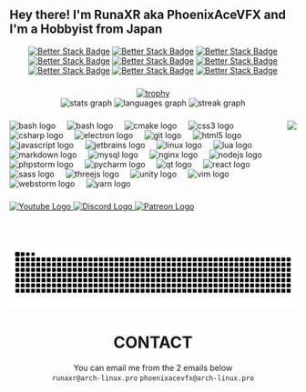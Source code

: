 <div align='center'>

<h2 align="left">Hey there! I'm RunaXR aka PhoenixAceVFX and I'm a Hobbyist from Japan</h2>  

[![Better Stack Badge](https://uptime.betterstack.com/status-badges/v3/monitor/1psjj.svg)](https://status.arch-linux.pro)
[![Better Stack Badge](https://uptime.betterstack.com/status-badges/v3/monitor/1psjl.svg)](https://status.arch-linux.pro)
[![Better Stack Badge](https://uptime.betterstack.com/status-badges/v3/monitor/1htdf.svg)](https://status.arch-linux.pro)
[![Better Stack Badge](https://uptime.betterstack.com/status-badges/v3/monitor/1psjm.svg)](https://status.arch-linux.pro)
[![Better Stack Badge](https://uptime.betterstack.com/status-badges/v3/monitor/1psjn.svg)](https://status.arch-linux.pro)
[![Better Stack Badge](https://uptime.betterstack.com/status-badges/v3/monitor/1pt55.svg)](https://status.arch-linux.pro)
[![Better Stack Badge](https://uptime.betterstack.com/status-badges/v3/monitor/1jo77.svg)](https://status.arch-linux.pro)
[![Better Stack Badge](https://uptime.betterstack.com/status-badges/v3/monitor/1htdw.svg)](https://status.arch-linux.pro)
[![Better Stack Badge](https://uptime.betterstack.com/status-badges/v3/monitor/1psjk.svg)](https://status.arch-linux.pro)  
###

<div align="center">

[![trophy](https://github-profile-trophy.vercel.app/?username=PhoenixAceVFX&theme=radical&row=1&column=5&no-frame=true)](https://github.com/ryo-ma/github-profile-trophy)  
  <img src="https://github-readme-stats.vercel.app/api?username=phoenixacevfx&hide_title=false&hide_rank=false&show_icons=true&include_all_commits=true&count_private=true&disable_animations=false&theme=dracula&locale=en&hide_border=false" height="150" alt="stats graph"  />
  <img src="https://github-readme-stats.vercel.app/api/top-langs?username=phoenixacevfx&locale=en&hide_title=false&layout=compact&card_width=320&langs_count=5&theme=dracula&hide_border=false" height="150" alt="languages graph"  />
  <img src="https://streak-stats.demolab.com?user=phoenixacevfx&locale=en&mode=daily&theme=dracula&hide_border=false&border_radius=5&order=3" height="220" alt="streak graph"  />
</div>

###

<img align="right" height="150" src="https://i.imgflip.com/65efzo.gif"  />

###

###

<div align="left">
  <img src="https://cdn.jsdelivr.net/gh/devicons/devicon/icons/archlinux/archlinux-original.svg" height="30" alt="bash logo"  />
  <img width="12" />
  <img src="https://cdn.jsdelivr.net/gh/devicons/devicon/icons/bash/bash-original.svg" height="30" alt="bash logo"  />
  <img width="12" />
  <img src="https://cdn.jsdelivr.net/gh/devicons/devicon/icons/cmake/cmake-original.svg" height="30" alt="cmake logo"  />
  <img width="12" />
  <img src="https://cdn.jsdelivr.net/gh/devicons/devicon/icons/css3/css3-original.svg" height="30" alt="css3 logo"  />
  <img width="12" />
  <img src="https://cdn.jsdelivr.net/gh/devicons/devicon/icons/csharp/csharp-original.svg" height="30" alt="csharp logo"  />
  <img width="12" />
  <img src="https://cdn.jsdelivr.net/gh/devicons/devicon/icons/electron/electron-original.svg" height="30" alt="electron logo"  />
  <img width="12" />
  <img src="https://cdn.jsdelivr.net/gh/devicons/devicon/icons/git/git-original.svg" height="30" alt="git logo"  />
  <img width="12" />
  <img src="https://cdn.jsdelivr.net/gh/devicons/devicon/icons/html5/html5-original.svg" height="30" alt="html5 logo"  />
  <img width="12" />
  <img src="https://cdn.jsdelivr.net/gh/devicons/devicon/icons/javascript/javascript-original.svg" height="30" alt="javascript logo"  />
  <img width="12" />
  <img src="https://cdn.jsdelivr.net/gh/devicons/devicon/icons/jetbrains/jetbrains-original.svg" height="30" alt="jetbrains logo"  />
  <img width="12" />
  <img src="https://cdn.jsdelivr.net/gh/devicons/devicon/icons/linux/linux-original.svg" height="30" alt="linux logo"  />
  <img width="12" />
  <img src="https://cdn.jsdelivr.net/gh/devicons/devicon/icons/lua/lua-original.svg" height="30" alt="lua logo"  />
  <img width="12" />
  <img src="https://cdn.jsdelivr.net/gh/devicons/devicon/icons/markdown/markdown-original.svg" height="30" alt="markdown logo"  />
  <img width="12" />
  <img src="https://cdn.jsdelivr.net/gh/devicons/devicon/icons/mysql/mysql-original.svg" height="30" alt="mysql logo"  />
  <img width="12" />
  <img src="https://cdn.jsdelivr.net/gh/devicons/devicon/icons/nginx/nginx-original.svg" height="30" alt="nginx logo"  />
  <img width="12" />
  <img src="https://cdn.jsdelivr.net/gh/devicons/devicon/icons/nodejs/nodejs-original.svg" height="30" alt="nodejs logo"  />
  <img width="12" />
  <img src="https://cdn.jsdelivr.net/gh/devicons/devicon/icons/phpstorm/phpstorm-original.svg" height="30" alt="phpstorm logo"  />
  <img width="12" />
  <img src="https://cdn.jsdelivr.net/gh/devicons/devicon/icons/pycharm/pycharm-original.svg" height="30" alt="pycharm logo"  />
  <img width="12" />
  <img src="https://cdn.jsdelivr.net/gh/devicons/devicon/icons/qt/qt-original.svg" height="30" alt="qt logo"  />
  <img width="12" />
  <img src="https://cdn.jsdelivr.net/gh/devicons/devicon/icons/react/react-original.svg" height="30" alt="react logo"  />
  <img width="12" />
  <img src="https://cdn.jsdelivr.net/gh/devicons/devicon/icons/sass/sass-original.svg" height="30" alt="sass logo"  />
  <img width="12" />
  <img src="https://cdn.jsdelivr.net/gh/devicons/devicon/icons/threejs/threejs-original.svg" height="30" alt="threejs logo"  />
  <img width="12" />
  <img src="https://cdn.jsdelivr.net/gh/devicons/devicon/icons/unity/unity-original.svg" height="30" alt="unity logo"  />
  <img width="12" />
  <img src="https://cdn.jsdelivr.net/gh/devicons/devicon/icons/vim/vim-original.svg" height="30" alt="vim logo"  />
  <img width="12" />
  <img src="https://cdn.jsdelivr.net/gh/devicons/devicon/icons/webstorm/webstorm-original.svg" height="30" alt="webstorm logo"  />
  <img width="12" />
  <img src="https://cdn.jsdelivr.net/gh/devicons/devicon/icons/yarn/yarn-original.svg" height="30" alt="yarn logo"  />
</div>

###

<div align="left">
  <a href="https://youtube.com/@PhoenixAceVFX" target="_blank">
    <img src="https://img.shields.io/static/v1?message=Youtube&logo=youtube&label=&color=FF0000&logoColor=white&labelColor=&style=for-the-badge" height="35" alt="Youtube Logo"  />
  </a>
  <a href="https://discord.com/users/1016895892055396484" target="_blank">
    <img src="https://img.shields.io/static/v1?message=Discord&logo=discord&label=&color=7289DA&logoColor=white&labelColor=&style=for-the-badge" height="35" alt="Discord Logo"  />
  </a>
  <a href="https://patreon.com/PhoenixAceVFX" target="_blank">
    <img src="https://img.shields.io/static/v1?message=Patreon&logo=patreon&label=&color=F96854&logoColor=white&labelColor=&style=for-the-badge" height="35" alt="Patreon Logo"  />
  </a>
</div>

###

<br clear="both">

###
<img src="https://raw.githubusercontent.com/phoenixacevfx/phoenixacevfx/output/snake.svg" alt="Snake animation" />

# CONTACT  
You can email me from the 2 emails below  
`runaxr@arch-linux.pro`
`phoenixacevfx@arch-linux.pro`
</div>

###
